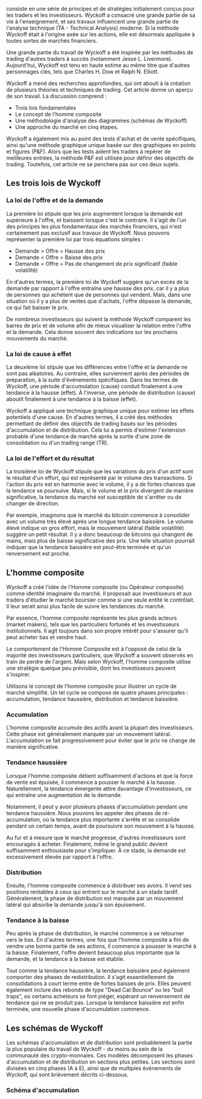 consiste en une série de principes et de stratégies initialement conçus pour les traders et les investisseurs. Wyckoff a consacré une grande partie de sa vie à l'enseignement, et ses travaux influencent une grande partie de l'analyse technique (TA - Technical Analysis) moderne. Si la méthode Wyckoff était à l'origine axée sur les actions, elle est désormais appliquée à toutes sortes de marchés financiers.

Une grande partie du travail de Wyckoff a été inspirée par les méthodes de trading d'autres traders à succès (notamment Jesse L. Livermore). Aujourd'hui, Wyckoff est tenu en haute estime au même titre que d'autres personnages clés, tels que Charles H. Dow et Ralph N. Elliott.

Wyckoff a mené des recherches approfondies, qui ont abouti à la création de plusieurs théories et techniques de trading. Cet article donne un aperçu de son travail. La discussion comprend :

- Trois lois fondamentales
- Le concept de l'homme composite
- Une méthodologie d'analyse des diagrammes (schémas de Wyckoff)
- Une approche du marché en cinq étapes.

Wyckoff a également mis au point des tests d'achat et de vente spécifiques, ainsi qu'une méthode graphique unique basée sur des graphiques en points et figures (P&F). Alors que les tests aident les traders à repérer de meilleures entrées, la méthode P&F est utilisée pour définir des objectifs de trading. Toutefois, cet article ne se penchera pas sur ces deux sujets.

## Les trois lois de Wyckoff

### La loi de l'offre et de la demande

La première loi stipule que les prix augmentent lorsque la demande est supérieure à l'offre, et baissent lorsque c'est le contraire. Il s'agit de l'un des principes les plus fondamentaux des marchés financiers, qui n'est certainement pas exclusif aux travaux de Wyckoff. Nous pouvons représenter la première loi par trois équations simples :

- Demande > Offre = Hausse des prix
- Demande < Offre = Baisse des prix
- Demande = Offre = Pas de changement de prix significatif (faible volatilité)

En d'autres termes, la première loi de Wyckoff suggère qu'un excès de la demande par rapport à l'offre entraîne une hausse des prix, car il y a plus de personnes qui achètent que de personnes qui vendent. Mais, dans une situation où il y a plus de ventes que d'achats, l'offre dépasse la demande, ce qui fait baisser le prix.

De nombreux investisseurs qui suivent la méthode Wyckoff comparent les barres de prix et de volume afin de mieux visualiser la relation entre l'offre et la demande. Cela donne souvent des indications sur les prochains mouvements du marché.

### La loi de cause à effet

La deuxième loi stipule que les différences entre l'offre et la demande ne sont pas aléatoires. Au contraire, elles surviennent après des périodes de préparation, à la suite d'événements spécifiques. Dans les termes de Wyckoff, une période d'accumulation (cause) conduit finalement à une tendance à la hausse (effet). À l'inverse, une période de distribution (cause) aboutit finalement à une tendance à la baisse (effet). 

Wyckoff a appliqué une technique graphique unique pour estimer les effets potentiels d'une cause. En d'autres termes, il a créé des méthodes permettant de définir des objectifs de trading basés sur les périodes d'accumulation et de distribution. Cela lui a permis d'estimer l'extension probable d'une tendance de marché après la sortie d'une zone de consolidation ou d'un trading range (TR).

### La loi de l'effort et du résultat

La troisième loi de Wyckoff stipule que les variations du prix d'un actif sont le résultat d'un effort, qui est représenté par le volume des transactions. Si l'action du prix est en harmonie avec le volume, il y a de fortes chances que la tendance se poursuive. Mais, si le volume et le prix divergent de manière significative, la tendance du marché est susceptible de s'arrêter ou de changer de direction.

Par exemple, imaginons que le marché du bitcoin commence à consolider avec un volume très élevé après une longue tendance baissière. Le volume élevé indique un gros effort, mais le mouvement latéral (faible volatilité) suggère un petit résultat. Il y a donc beaucoup de bitcoins qui changent de mains, mais plus de baisse significative des prix. Une telle situation pourrait indiquer que la tendance baissière est peut-être terminée et qu'un renversement est proche.

## L'homme composite

Wyckoff a créé l'idée de l'Homme composite (ou Opérateur composite) comme identité imaginaire du marché. Il proposait aux investisseurs et aux traders d'étudier le marché boursier comme si une seule entité le contrôlait. Il leur serait ainsi plus facile de suivre les tendances du marché.

Par essence, l'homme composite représente les plus grands acteurs (market makers), tels que les particuliers fortunés et les investisseurs institutionnels. Il agit toujours dans son propre intérêt pour s'assurer qu'il peut acheter bas et vendre haut. 

Le comportement de l'Homme Composite est à l'opposé de celui de la majorité des investisseurs particuliers, que Wyckoff a souvent observés en train de perdre de l'argent. Mais selon Wyckoff, l'homme composite utilise une stratégie quelque peu prévisible, dont les investisseurs peuvent s'inspirer.

Utilisons le concept de l'homme composite pour illustrer un cycle de marché simplifié. Un tel cycle se compose de quatre phases principales : accumulation, tendance haussière, distribution et tendance baissière.

### Accumulation

L'homme composite accumule des actifs avant la plupart des investisseurs. Cette phase est généralement marquée par un mouvement latéral. L'accumulation se fait progressivement pour éviter que le prix ne change de manière significative.

### Tendance haussière

Lorsque l'homme composite détient suffisamment d'actions et que la force de vente est épuisée, il commence à pousser le marché à la hausse. Naturellement, la tendance émergente attire davantage d'investisseurs, ce qui entraîne une augmentation de la demande.

Notamment, il peut y avoir plusieurs phases d'accumulation pendant une tendance haussière. Nous pouvons les appeler des phases de ré-accumulation, où la tendance plus importante s'arrête et se consolide pendant un certain temps, avant de poursuivre son mouvement à la hausse.

Au fur et à mesure que le marché progresse, d'autres investisseurs sont encouragés à acheter. Finalement, même le grand public devient suffisamment enthousiaste pour s'impliquer. À ce stade, la demande est excessivement élevée par rapport à l'offre.

### Distribution

Ensuite, l'homme composite commence à distribuer ses avoirs. Il vend ses positions rentables à ceux qui entrent sur le marché à un stade tardif. Généralement, la phase de distribution est marquée par un mouvement latéral qui absorbe la demande jusqu'à son épuisement.

### Tendance à la baisse

Peu après la phase de distribution, le marché commence à se retourner vers le bas. En d'autres termes, une fois que l'homme composite a fini de vendre une bonne partie de ses actions, il commence à pousser le marché à la baisse. Finalement, l'offre devient beaucoup plus importante que la demande, et la tendance à la baisse est établie.

Tout comme la tendance haussière, la tendance baissière peut également comporter des phases de redistribution. Il s'agit essentiellement de consolidations à court terme entre de fortes baisses de prix. Elles peuvent également inclure des rebonds de type "Dead Cat Bounce" ou les "bull traps", où certains acheteurs se font piéger, espérant un renversement de tendance qui ne se produit pas. Lorsque la tendance baissière est enfin terminée, une nouvelle phase d'accumulation commence.

## Les schémas de Wyckoff

Les schémas d'accumulation et de distribution sont probablement la partie la plus populaire du travail de Wyckoff - du moins au sein de la communauté des crypto-monnaies. Ces modèles décomposent les phases d'accumulation et de distribution en sections plus petites. Les sections sont divisées en cinq phases (A à E), ainsi que de multiples événements de Wyckoff, qui sont brièvement décrits ci-dessous.

### Schéma d'accumulation

